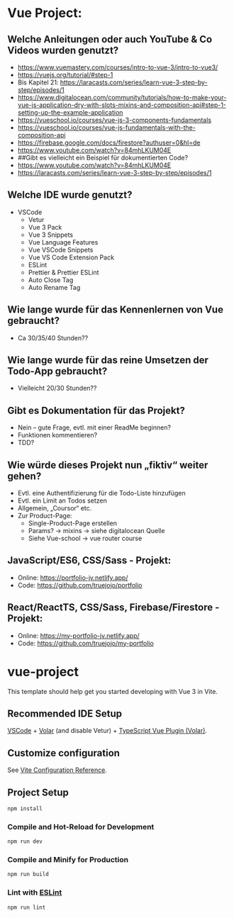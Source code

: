 # Vue Project:
## Welche Anleitungen oder auch YouTube & Co Videos wurden genutzt?
-	https://www.vuemastery.com/courses/intro-to-vue-3/intro-to-vue3/
-	https://vuejs.org/tutorial/#step-1
-	Bis Kapitel 21: https://laracasts.com/series/learn-vue-3-step-by-step/episodes/1
-	https://www.digitalocean.com/community/tutorials/how-to-make-your-vue-js-application-dry-with-slots-mixins-and-composition-api#step-1-setting-up-the-example-application
-	https://vueschool.io/courses/vue-js-3-components-fundamentals
-	https://vueschool.io/courses/vue-js-fundamentals-with-the-composition-api
-	https://firebase.google.com/docs/firestore?authuser=0&hl=de
-	https://www.youtube.com/watch?v=84mhLKUM04E
- ##Gibt es vielleicht ein Beispiel für dokumentierten Code?
-	https://www.youtube.com/watch?v=84mhLKUM04E
-	https://laracasts.com/series/learn-vue-3-step-by-step/episodes/1
## Welche IDE wurde genutzt?
  -	VSCode
    +	Vetur
    +	Vue 3 Pack
    +	Vue 3 Snippets
    +	Vue Language Features
    +	Vue VSCode Snippets
    +	Vue VS Code Extension Pack
      *	ESLint
      *	Prettier & Prettier ESLint
      *	Auto Close Tag
      *	Auto Rename Tag
## Wie lange wurde für das Kennenlernen von Vue gebraucht?
  -	Ca 30/35/40 Stunden??
## Wie lange wurde für das reine Umsetzen der Todo-App gebraucht?
  -	Vielleicht 20/30 Stunden??
## Gibt es Dokumentation für das Projekt?
  -	Nein – gute Frage, evtl. mit einer ReadMe beginnen?
  -	Funktionen kommentieren?
  -	TDD?
## Wie würde dieses Projekt nun „fiktiv“ weiter gehen?
  -	Evtl. eine Authentifizierung für die Todo-Liste hinzufügen
  -	Evtl. ein Limit an Todos setzen
  -	Allgemein, „Coursor“ etc.
  -	Zur Product-Page:
    +	Single-Product-Page erstellen
    +	Params? -> mixins -> siehe digitalocean Quelle
    +	Siehe Vue-school -> vue router course


## JavaScript/ES6, CSS/Sass - Projekt:
  -	Online: https://portfolio-jv.netlify.app/
  -	Code: https://github.com/truejojo/portfolio

## React/ReactTS, CSS/Sass, Firebase/Firestore - Projekt:
  -	Online: https://my-portfolio-jv.netlify.app/
  -	Code: https://github.com/truejojo/my-portfolio








# vue-project

This template should help get you started developing with Vue 3 in Vite.

## Recommended IDE Setup

[VSCode](https://code.visualstudio.com/) + [Volar](https://marketplace.visualstudio.com/items?itemName=Vue.volar) (and disable Vetur) + [TypeScript Vue Plugin (Volar)](https://marketplace.visualstudio.com/items?itemName=Vue.vscode-typescript-vue-plugin).

## Customize configuration

See [Vite Configuration Reference](https://vitejs.dev/config/).

## Project Setup

```sh
npm install
```

### Compile and Hot-Reload for Development

```sh
npm run dev
```

### Compile and Minify for Production

```sh
npm run build
```

### Lint with [ESLint](https://eslint.org/)

```sh
npm run lint
```
